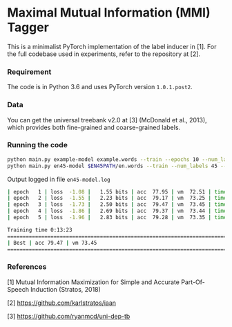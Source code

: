 # Maximal Mutual Information (MMI) Tagger

This is a minimalist PyTorch implementation of the label inducer in [1]. For the full codebase used in experiments, refer to the repository at [2].

### Requirement

The code is in Python 3.6 and uses PyTorch version `1.0.1.post2`.

### Data

You can get the universal treebank v2.0 at [3] (McDonald et al., 2013), which provides both fine-grained and coarse-grained labels.

### Running the code

```bash
python main.py example-model example.words --train --epochs 10 --num_labels 3
python main.py en45-model $EN45PATH/en.words --train --num_labels 45 --epochs 5 --cuda
```

Output logged in file `en45-model.log`

```bash
| epoch   1 | loss  -1.08 |   1.55 bits | acc  77.95 | vm  72.51 | time 0:02:38
| epoch   2 | loss  -1.55 |   2.23 bits | acc  79.17 | vm  73.25 | time 0:02:41
| epoch   3 | loss  -1.73 |   2.50 bits | acc  79.47 | vm  73.45 | time 0:02:42
| epoch   4 | loss  -1.86 |   2.69 bits | acc  79.37 | vm  73.44 | time 0:02:38
| epoch   5 | loss  -1.96 |   2.83 bits | acc  79.28 | vm  73.35 | time 0:02:41

Training time 0:13:23
=========================================================================================
| Best | acc 79.47 | vm 73.45
=========================================================================================
```

### References

[1] Mutual Information Maximization for Simple and Accurate Part-Of-Speech Induction (Stratos, 2018)

[2] https://github.com/karlstratos/iaan

[3] https://github.com/ryanmcd/uni-dep-tb
